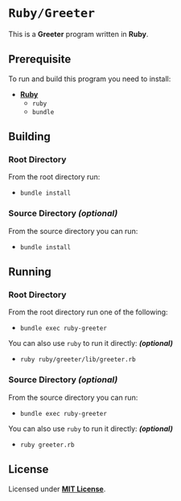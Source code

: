 # `Ruby/Greeter`

This is a **Greeter** program written in **Ruby**.

## Prerequisite

To run and build this program you need to install:

* [**Ruby**](https://www.ruby-lang.org/en/documentation/installation/)
  * `ruby`
  * `bundle`

## Building

### Root Directory

From the root directory run:

* ```
  bundle install
  ```

### Source Directory _(optional)_

From the source directory you can run:

* ```
  bundle install
  ```

## Running

### Root Directory

From the root directory run one of the following:

* ```
  bundle exec ruby-greeter
  ```

You can also use `ruby` to run it directly: _**(optional)**_

* ```
  ruby ruby/greeter/lib/greeter.rb
  ```

### Source Directory _(optional)_

From the source directory you can run:

* ```
  bundle exec ruby-greeter
  ```

You can also use `ruby` to run it directly: _**(optional)**_

* ```
  ruby greeter.rb
  ```

## License

Licensed under [**MIT License**](LICENSE).
